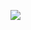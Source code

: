 <img src='https://g.gravizo.com/svg?
digraph%20%7B%0A%20%20%20%20rankdir%3DLR%3B%0A%20%20%20%20pad%3D%22.25%22%0A%20%20%20%20nodesep%3D%221%22%0A%20%20%20%20ranksep%3D%221%22%0A%20%20%20%20CONNECT%0A%20%20%20%20OPENSENT%0A%20%20%20%20ACTIVE%0A%20%20%20%20OPENCONFIRM%0A%20%20%20%20IDLE%0A%20%20%20%20CONNECT_END%20%5Blabel%3D%22CONNECT%22%5D%0A%20%20%20%20%7B%20rank%3Dsame%20OPENSENT%2C%20ACTIVE%2C%20OPENCONFIRM%2C%20IDLE%2C%20CONNECT_END%7D%0A%20%20%20%20node%20%5Bshape%3Drecord%5D%0A%20%20%20%20TRANSITIONS%20%5Blabel%3D%22%3Ct0%3EBGPOpen_with_DelayOpenTimer_Running%7C%3Ct1%3EDelayOpenTimer_Expires%7C%3Ct2%3ETcpConnectionFails%7C%3Ct3%3ETcp_CR_Acked%7C%3Ct4%3ETcpConnectionConfirmed%7C%3Ct5%3ENotifMsgVerErr%22%5D%0A%20%20%20%20IDLE_TRANSITIONS%20%5Blabel%3D%22%3Ct0%3EManualStop%7C%3Ct1%3EBGPHeaderErr%7C%3Ct2%3EBGPOpenMsgErr%7C%3Ct3%3EAutomaticStop%7C%3Ct4%3EHoldTimer_Expires%7C%3Ct5%3EKeepaliveTimer_Expires%7C%3Ct6%3EIdleHoldTimer_Expires%7C%3Ct7%3EBGPOpen%7C%3Ct8%3EOpenCollisionDump%7C%3Ct9%3ENotifMsgVerErr%7C%3Ct10%3ENotifMsg%7C%3Ct11%3EKeepAliveMsg%7C%3Ct12%3EUpdateMsg%7C%3Ct13%3EUpdateMsgErr%22%5D%0A%20%20%20%20CONNECT_TRANSITIONS%20%5Blabel%3D%22%3Ct0%3EConnectRetryTimer_Expires%7C%3Ct1%3ETcpConnection_Valid%7C%3Ct3%3ETcp_CR_Invalid%22%5D%0A%20%20%20%20%7Brank%3Dsame%20TRANSITIONS%20IDLE_TRANSITIONS%20CONNECT_TRANSITIONS%7D%0A%20%20%20%20node%20%5Bshape%3Drecord%5D%0A%20%20%20%20DELAY_OPEN_TIMER_ACTIONS%20%5Blabel%3D%22%3Ca0%3EDelayOpenTimer(RUNNING)%7C%3Ca1%3EDelayOpenTimer(NOT%20RUNNING)%22%5D%0A%20%20%20%20DELAY_OPEN_ACTIONS%20%5Blabel%3D%22%3Ca0%3EDelayOpen(TRUE)%7C%3Ca1%3EDelayOpen(FALSE)%22%5D%0A%20%20%20%20CONNECT%20-%3E%20TRANSITIONS%3At0%20%5Barrowhead%3Dnone%5D%0A%20%20%20%20TRANSITIONS%3At0%20-%3E%20OPENSENT%0A%20%20%20%20CONNECT%20-%3E%20TRANSITIONS%3At1%20%5Barrowhead%3Dnone%5D%0A%20%20%20%20TRANSITIONS%3At1%20-%3E%20OPENCONFIRM%0A%20%20%20%20CONNECT%20-%3E%20TRANSITIONS%3At2%20%5Barrowhead%3Dnone%5D%0A%20%20%20%20TRANSITIONS%3At2%20-%3E%20DELAY_OPEN_TIMER_ACTIONS%3Aa0%20%5Barrowhead%3Dnone%5D%0A%20%20%20%20TRANSITIONS%3At2%20-%3E%20DELAY_OPEN_TIMER_ACTIONS%3Aa1%20%5Barrowhead%3Dnone%5D%0A%20%20%20%20DELAY_OPEN_TIMER_ACTIONS%3Aa0%20-%3E%20ACTIVE%0A%20%20%20%20DELAY_OPEN_TIMER_ACTIONS%3Aa1%20-%3E%20IDLE%0A%20%20%20%20CONNECT%20-%3E%20TRANSITIONS%3At3%20%5Barrowhead%3Dnone%5D%0A%20%20%20%20CONNECT%20-%3E%20TRANSITIONS%3At4%20%5Barrowhead%3Dnone%5D%0A%20%20%20%20TRANSITIONS%3At3%20-%3E%20DELAY_OPEN_ACTIONS%3Aa1%5Barrowhead%3Dnone%5D%0A%20%20%20%20TRANSITIONS%3At4%20-%3E%20DELAY_OPEN_ACTIONS%3Aa1%5Barrowhead%3Dnone%5D%0A%20%20%20%20DELAY_OPEN_ACTIONS%3Aa1%20-%3E%20OPENSENT%0A%20%20%20%20CONNECT%20-%3E%20TRANSITIONS%3At5%20%5Barrowhead%3Dnone%5D%0A%20%20%20%20TRANSITIONS%3At5%20-%3E%20DELAY_OPEN_TIMER_ACTIONS%3Aa0%20%5Barrowhead%3Dnone%5D%0A%20%20%20%20TRANSITIONS%3At5%20-%3E%20DELAY_OPEN_TIMER_ACTIONS%3Aa1%20%5Barrowhead%3Dnone%5D%0A%20%20%20%20DELAY_OPEN_TIMER_ACTIONS%3Aa0%20-%3E%20IDLE%0A%20%20%20%20DELAY_OPEN_TIMER_ACTIONS%3Aa1%20-%3E%20IDLE%0A%20%20%20%20CONNECT%20-%3E%20IDLE_TRANSITIONS%20%5Barrowhead%3Dnone%5D%0A%20%20%20%20IDLE_TRANSITIONS%20-%3E%20IDLE%0A%20%20%20%20CONNECT%20-%3E%20TRANSITIONS%3At4%20%5Barrowhead%3Dnone%5D%0A%20%20%20%20TRANSITIONS%3At4%20-%3E%20DELAY_OPEN_ACTIONS%3Aa0%5Barrowhead%3Dnone%5D%0A%20%20%20%20DELAY_OPEN_ACTIONS%3Aa0%20-%3E%20CONNECT_END%0A%20%20%20%20CONNECT%20-%3E%20TRANSITIONS%3At3%20%5Barrowhead%3Dnone%5D%0A%20%20%20%20TRANSITIONS%3At3%20-%3E%20DELAY_OPEN_ACTIONS%3Aa0%5Barrowhead%3Dnone%5D%0A%20%20%20%20DELAY_OPEN_ACTIONS%3Aa0%20-%3E%20CONNECT_END%0A%20%20%20%20CONNECT%20-%3E%20CONNECT_TRANSITIONS%3At0%20%5Barrowhead%3Dnone%5D%0A%20%20%20%20CONNECT_TRANSITIONS%3At0%20-%3E%20CONNECT_END%0A%20%20%20%20CONNECT%20-%3E%20CONNECT_TRANSITIONS%3At1%20%5Barrowhead%3Dnone%5D%0A%20%20%20%20CONNECT_TRANSITIONS%3At1%20-%3E%20CONNECT_END%0A%20%20%20%20CONNECT%20-%3E%20CONNECT_TRANSITIONS%3At2%20%5Barrowhead%3Dnone%5D%0A%20%20%20%20CONNECT_TRANSITIONS%3At2%20-%3E%20CONNECT_END%0A%7D
'>
